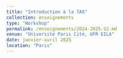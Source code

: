 ```yaml
---
title: "Introduction à la TAO"
collection: enseignements
type: "Workshop"
permalink: /enseignements/2024-2025-S2.md
venue: "Université Paris Cité, UFR EILA"
date: janvier-avril 2025
location: "Paris"
---
```

